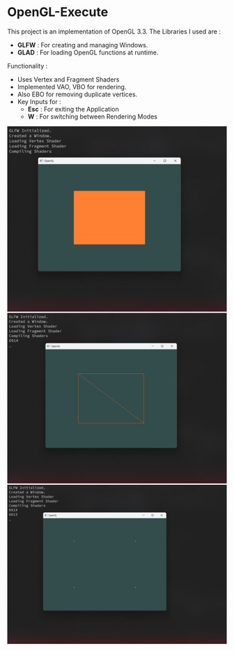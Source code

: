 # OpenGL-Execute

This project is an implementation of OpenGL 3.3.
The Libraries I used are :

- **GLFW** : For creating and managing Windows.
- **GLAD** : For loading OpenGL functions at runtime.

Functionality :

- Uses Vertex and Fragment Shaders
- Implemented VAO, VBO for rendering.
- Also EBO for removing duplicate vertices.
- Key Inputs for :
  - **Esc** : For exiting the Application
  - **W** : For switching between Rendering Modes

![Polygon Mode Fill](./Images/PolygonMode_Fill.png)
![Polygon Mode Line](./Images/PolygonMode_Line.png)
![Polygon Mode Point](./Images/PolygonMode_Point.png)
